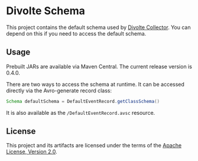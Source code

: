 Divolte Schema
==============

This project contains the default schema used by [Divolte Collector][1]. You can
depend on this if you need to access the default schema.

Usage
-----

Prebuilt JARs are available via Maven Central. The current release version is 0.4.0.

There are two ways to access the schema at runtime. It can be accessed directly via
the Avro-generate record class:

```java
Schema defaultSchema = DefaultEventRecord.getClassSchema()
```

It is also available as the `/DefaultEventRecord.avsc` resource.

License
-------

This project and its artifacts are licensed under the terms of the [Apache License, Version 2.0][2].

  [1]: divolte/divolte-collector                        "Divolte Collector"
  [2]: http://www.apache.org/licenses/LICENSE-2.0.html  "Apache License 2.0"
